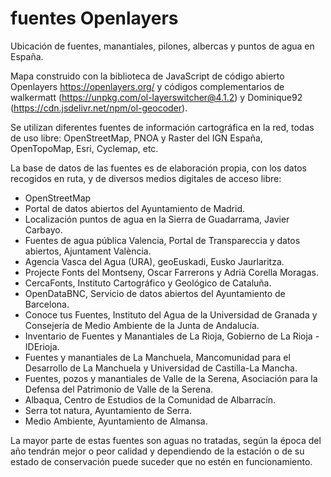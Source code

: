 # fuentes Openlayers

Ubicación de fuentes, manantiales, pilones, albercas y puntos de agua en España.

Mapa construido con la biblioteca de JavaScript de código abierto Openlayers https://openlayers.org/ y códigos complementarios de walkermatt (https://unpkg.com/ol-layerswitcher@4.1.2) y Dominique92 (https://cdn.jsdelivr.net/npm/ol-geocoder).

Se utilizan diferentes fuentes de información cartográfica en la red, todas de uso libre: OpenStreetMap, PNOA y Raster del IGN España, OpenTopoMap, Esri, Cyclemap, etc.

La base de datos de las fuentes es de elaboración propia, con los datos recogidos en ruta, y de diversos medios digitales de acceso libre:

- OpenStreetMap
- Portal de datos abiertos del Ayuntamiento de Madrid.
- Localización puntos de agua en la Sierra de Guadarrama, Javier Carbayo.
- Fuentes de agua pública Valencia, Portal de Transpareccia y datos abiertos, Ajuntament València.
- Agencia Vasca del Agua (URA), geoEuskadi, Eusko Jaurlaritza.
- Projecte Fonts del Montseny, Oscar Farrerons y Adrià Corella Moragas.
- CercaFonts, Instituto Cartográfico y Geológico de Cataluña.
- OpenDataBNC, Servicio de datos abiertos del Ayuntamiento de Barcelona.
- Conoce tus Fuentes, Instituto del Agua de la Universidad de Granada y Consejería de Medio Ambiente de la Junta de Andalucía.
- Inventario de Fuentes y Manantiales de La Rioja, Gobierno de La Rioja - IDErioja.
- Fuentes y manantiales de La Manchuela, Mancomunidad para el Desarrollo de La Manchuela y Universidad de Castilla-La Mancha.
- Fuentes, pozos y manantiales de Valle de la Serena, Asociación para la Defensa del Patrimonio de Valle de la Serena.
- Albaqua, Centro de Estudios de la Comunidad de Albarracín.
- Serra tot natura, Ayuntamiento de Serra.
- Medio Ambiente, Ayuntamiento de Almansa.

La mayor parte de estas fuentes son aguas no tratadas, según la época del año tendrán mejor o peor calidad y dependiendo de la estación o de su estado de conservación puede suceder que no estén en funcionamiento.
